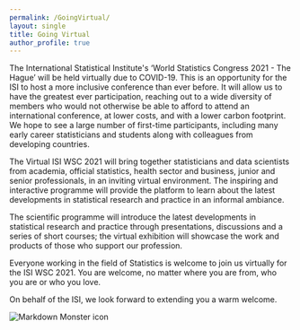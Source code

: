```yaml
---
permalink: /GoingVirtual/
layout: single
title: Going Virtual
author_profile: true
---
```

The International Statistical Institute's ‘World Statistics Congress 2021 - The Hague’ will be held virtually due to COVID-19. This is an opportunity for the ISI to host a more inclusive conference than ever before. It will allow us to have the greatest ever participation, reaching out to a wide diversity of members who would not otherwise be able to afford to attend an international conference, at lower costs, and with a lower carbon footprint. We hope to see a large number of first-time participants, including many early career statisticians and students along with colleagues from developing countries. 

The Virtual ISI WSC 2021 will bring together statisticians and data scientists from academia, official statistics, health sector and business, junior and senior professionals, in an inviting virtual environment. The inspiring and interactive programme will provide the platform to learn about the latest developments in statistical research and practice in an informal ambiance.

The scientific programme will introduce the latest developments in statistical research and practice through presentations, discussions and a series of short courses; the virtual exhibition will showcase the work and products of those who support our profession.

Everyone working in the field of Statistics is welcome to join us virtually for the ISI WSC 2021. You are welcome, no matter where you are from, who you are or who you love.

On behalf of the ISI, we look forward to extending you a warm welcome.

<img src="https://www.google.com/url?sa=i&url=https%3A%2F%2Fmiamioh.edu%2Fnews%2Ftop-stories%2F2018%2F11%2Fjohn-bailer-2018-aaas-fellow.html&psig=AOvVaw1InzANyzk2xzS5qhP7OhyQ&ust=1628973743727000&source=images&cd=vfe&ved=0CAoQjRxqFwoTCLierZzurvICFQAAAAAdAAAAABAD"
     alt="Markdown Monster icon"
     style="float: left; margin-right: 10px;" />
